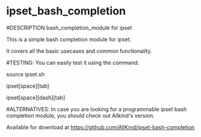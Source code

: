 # ipset_bash_completion

#DESCRIPTION
bash_completion_module for ipset

This is a simple bash completion module for ipset.

It covers all the basic usecases and common functionality.


#TESTING:
You can easily test it using the command:

source ipset.sh 

ipset[space][tab]

ipset[space][dash][tab]


#ALTERNATIVES:
In case you are looking for a programmable ipset bash completion module,
you should check out Allkind's version.

Available for download at https://github.com/AllKind/ipset-bash-completion
